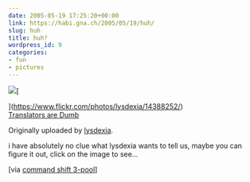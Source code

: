 ```yaml
---
date: 2005-05-19 17:25:20+00:00
link: https://habi.gna.ch/2005/05/19/huh/
slug: huh
title: huh?
wordpress_id: 9
categories:
- fun
- pictures
---
```



[![](http://photos11.flickr.com/14388252_ab004a0e20_m.jpg)](https://www.flickr.com/photos/lysdexia/14388252/)[
  
](https://www.flickr.com/photos/lysdexia/14388252/)  
[Translators are Dumb](https://www.flickr.com/photos/lysdexia/14388252/)






  

Originally uploaded by [lysdexia](https://www.flickr.com/people/lysdexia/).


  

i have absolutely no clue what lysdexia wants to tell us, maybe you can figure it out, click on the image to see... 



[via [command shift 3-pool](https://www.flickr.com/groups/cs3/pool/)]

